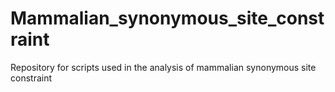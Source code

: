 # Mammalian_synonymous_site_constraint
Repository for scripts used in the analysis of mammalian synonymous site constraint
